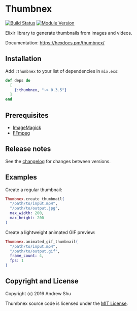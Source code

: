 # Thumbnex

[![Build Status](https://github.com/talklittle/thumbnex/actions/workflows/ci.yml/badge.svg)](https://github.com/talklittle/thumbnex/actions?query=workflow%3ACI)
[![Module Version](https://img.shields.io/hexpm/v/thumbnex.svg)](https://hex.pm/packages/thumbnex)

Elixir library to generate thumbnails from images and videos.

Documentation: https://hexdocs.pm/thumbnex/

## Installation

Add `:thumbnex` to your list of dependencies in `mix.exs`:

```elixir
def deps do
  [
    {:thumbnex, "~> 0.3.5"}
  ]
end
```

## Prerequisites

* [ImageMagick](https://imagemagick.org)
* [FFmpeg](https://ffmpeg.org)

## Release notes

See the [changelog](./CHANGELOG.md) for changes between versions.

## Examples

Create a regular thumbnail:

```elixir
Thumbnex.create_thumbnail(
  "/path/to/input.mp4",
  "/path/to/output.jpg",
  max_width: 200,
  max_height: 200
)
```

Create a lightweight animated GIF preview:

```elixir
Thumbnex.animated_gif_thumbnail(
  "/path/to/input.mp4",
  "/path/to/output.gif",
  frame_count: 4,
  fps: 1
)
```

## Copyright and License

Copyright (c) 2016 Andrew Shu

Thumbnex source code is licensed under the [MIT License](./LICENSE.md).
